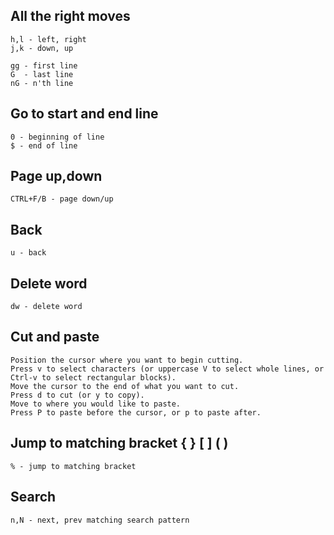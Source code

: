 
## All the right moves

    h,l - left, right
    j,k - down, up

    gg - first line
    G  - last line
    nG - n'th line

## Go to start and end line

    0 - beginning of line 
    $ - end of line 

## Page up,down

    CTRL+F/B - page down/up
## Back

    u - back

## Delete word

    dw - delete word

## Cut and paste

    Position the cursor where you want to begin cutting.
    Press v to select characters (or uppercase V to select whole lines, or Ctrl-v to select rectangular blocks).
    Move the cursor to the end of what you want to cut.
    Press d to cut (or y to copy).
    Move to where you would like to paste.
    Press P to paste before the cursor, or p to paste after. 

## Jump to matching bracket { } [ ] ( ) 

    % - jump to matching bracket

## Search

    n,N - next, prev matching search pattern

